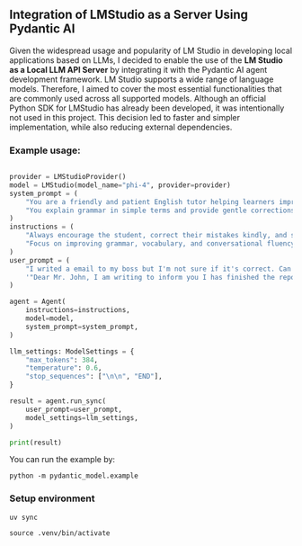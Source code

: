 ## Integration of LMStudio as a Server Using Pydantic AI

Given the widespread usage and popularity of LM Studio in developing local applications based on LLMs, 
I decided to enable the use of the **LM Studio as a Local LLM API Server** by integrating it with the Pydantic AI agent development framework.
LM Studio supports a wide range of language models. Therefore, I aimed to cover the most essential functionalities that are commonly used across all supported models.
Although an official Python SDK for LMStudio has already been developed, it was intentionally not used in this project. 
This decision led to faster and simpler implementation, while also reducing external dependencies.

### Example usage:

```python

provider = LMStudioProvider()
model = LMStudio(model_name="phi-4", provider=provider)
system_prompt = (
    "You are a friendly and patient English tutor helping learners improve their language skills. "
    "You explain grammar in simple terms and provide gentle corrections without overwhelming the student."
)
instructions = (
    "Always encourage the student, correct their mistakes kindly, and suggest better ways to phrase sentences. "
    "Focus on improving grammar, vocabulary, and conversational fluency."
)
user_prompt = (
    "I writed a email to my boss but I'm not sure if it's correct. Can you check this:\n"
    '"Dear Mr. John, I am writing to inform you I has finished the report yesterday. Please let me know if you have any question. Thank you."'
)

agent = Agent(
    instructions=instructions,
    model=model,
    system_prompt=system_prompt,
)

llm_settings: ModelSettings = {
    "max_tokens": 384,
    "temperature": 0.6,
    "stop_sequences": ["\n\n", "END"],
}

result = agent.run_sync(
    user_prompt=user_prompt,
    model_settings=llm_settings,
)

print(result)

```

You can run the example by:

```shell
python -m pydantic_model.example
```

### Setup environment

```shell
uv sync
```

```shell
source .venv/bin/activate

```